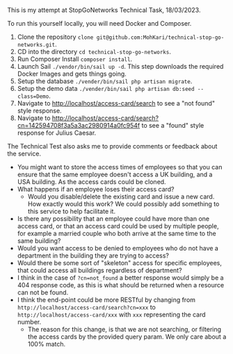 This is my attempt at StopGoNetworks Technical Task, 18/03/2023.

To run this yourself locally, you will need Docker and Composer.

1. Clone the repository `clone git@github.com:MohKari/technical-stop-go-networks.git`.
2. CD into the directory `cd technical-stop-go-networks`.
3. Run Composer Install `composer install`.
4. Launch Sail `./vendor/bin/sail up -d`. This step downloads the required Docker Images and gets things going.
5. Setup the database `./vender/bin/sail php artisan migrate`.
6. Setup the demo data `./vender/bin/sail php artisan db:seed --class=Demo`.
7. Navigate to [http://localhost/access-card/search](http://localhost/access-card/search) to see a "not found" style response.
8. Navigate to [http://localhost/access-card/search?cn=142594708f3a5a3ac2980914a0fc954f](http://localhost/access-card/search?cn=142594708f3a5a3ac2980914a0fc954f) to see a "found" style response for Julius Caesar. 

The Technical Test also asks me to provide comments or feedback about the service.

- You might want to store the access times of employees so that you can ensure that the same employee doesn't access a UK building, and a USA building. As the access cards could be cloned.
- What happens if an employee loses their access card? 
  - Would you disable/delete the existing card and issue a new card. How exactly would this work? We could possibly add something to this service to help facilitate it.
- Is there any possibility that an employee could have more than one access card, or that an access card could be used by multiple people, for example a married couple who both arrive at the same time to the same building?
- Would you want access to be denied to employees who do not have a department in the building they are trying to access?
- Would there be some sort of "skeleton" access for specific employees, that could access all buildings regardless of department?
- I think in the case of `?cn=not_found` a better response would simply be a 404 response code, as this is what should be returned when a resource can not be found.
- I think the end-point could be more RESTful by changing from `http://localhost/access-card/search?cn=xxx` to `http://localhost/access-card/xxx` with `xxx` representing the card number. 
  - The reason for this change, is that we are not searching, or filtering the access cards by the provided query param. We only care about a 100% match. 
